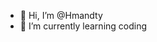 - 👋 Hi, I’m @Hmandty
- 🌱 I’m currently learning coding

<!---
Hmandty/Hmandty is a ✨ special ✨ repository because its `README.md` (this file) appears on your GitHub profile.
You can click the Preview link to take a look at your changes.
--->
